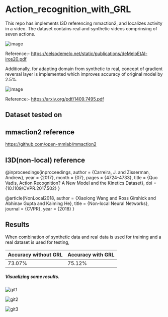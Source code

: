 # Action_recognition_with_GRL

This repo has implements I3D referencing mmaction2, and localizes activity in a video. The dataset contains real and synthetic videos comprinsing of seven actions.

![image](https://user-images.githubusercontent.com/68541043/150665120-765a790c-8344-4e42-9cde-3ecd41f0131e.png)

Reference:- https://celsodemelo.net/static/publications/deMeloEtAl-iros20.pdf

Additionally, for adapting domain from synthetic to real, concept of gradient reversal layer is implemented which improves accuracy of original model by 2.5%.

![image](https://user-images.githubusercontent.com/68541043/150665145-454c05a9-089a-4f8d-b3e8-8ee135559f67.png)

Reference:- https://arxiv.org/pdf/1409.7495.pdf

## Dataset tested on

## mmaction2 reference 
https://github.com/open-mmlab/mmaction2

## I3D(non-local) reference
@inproceedings{inproceedings,
  author = {Carreira, J. and Zisserman, Andrew},
  year = {2017},
  month = {07},
  pages = {4724-4733},
  title = {Quo Vadis, Action Recognition? A New Model and the Kinetics Dataset},
  doi = {10.1109/CVPR.2017.502}
}

@article{NonLocal2018,
  author =   {Xiaolong Wang and Ross Girshick and Abhinav Gupta and Kaiming He},
  title =    {Non-local Neural Networks},
  journal =  {CVPR},
  year =     {2018}
}

## Results 

When combination of synthetic data and real data is used for training and a real dataset is used for testing,

| Accuracy without GRL  | Accuracy with GRL |
| -------------         | -------------     |
| 73.07%                | 75.12%            |

##### Visualizing some results.

![git1](https://user-images.githubusercontent.com/68541043/150665227-8c745060-26dc-4fa5-b3ed-1e2f49ea45da.gif)

![git2](https://user-images.githubusercontent.com/68541043/150665231-8f3f38c9-c5ef-44a9-80a6-d1b34c6fe7a8.gif)

![git3](https://user-images.githubusercontent.com/68541043/150665234-0c7ba4e3-4f4b-4937-be4c-ea3d536fbfd6.gif)

